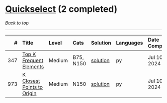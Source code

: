 # [Quickselect](<https://leetcode.com/tag/Quickselect/>) (2 completed)

*[Back to top](<../../README.md>)*

------

|   # | Title                                                                                    | Level   | Cats      | Solution                                             | Languages   | Date Complete   |
|----:|:-----------------------------------------------------------------------------------------|:--------|:----------|:-----------------------------------------------------|:------------|:----------------|
| 347 | [Top K Frequent Elements](<https://leetcode.com/problems/top-k-frequent-elements>)       | Medium  | B75, N150 | [solution](<../_347. Top K Frequent Elements.md>)    | py          | Jul 10, 2024    |
| 973 | [K Closest Points to Origin](<https://leetcode.com/problems/k-closest-points-to-origin>) | Medium  | N150      | [solution](<../_973. K Closest Points to Origin.md>) | py          | Jul 10, 2024    |